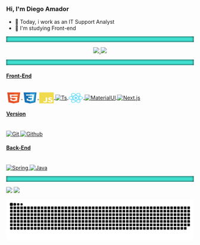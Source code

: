 ### Hi, I'm Diego Amador

- 🔭 Today, i work as an IT Support Analyst
- 🌱 I'm studying Front-end
<hr style="height:15px; border:0; background:#40e0d0; box-shadow:0px 0px 5px #000000 inset;"/>
<div align="center">
  <a href="https://github.com/D13GO91">
  <img height="150em" src="https://github-readme-stats.vercel.app/api?username=D13GO91&show_icons=true&theme=dark&include_all_commits=true&count_private=true"/>
  <img height="150em" src="https://github-readme-stats.vercel.app/api/top-langs/?username=D13GO91&layout=compact&langs_count=7&theme=dark"/>
</div>
<hr style="height:15px; border:0; background:#40e0d0; box-shadow:0px 0px 5px #000000 inset;"/>
  <h4>Front-End</h4>
<div style="display: inline_block"><br>
  <img align="center" alt="HTML" height="30" width="40" src="https://raw.githubusercontent.com/devicons/devicon/master/icons/html5/html5-original.svg">
  <img align="center" alt="CSS" height="30" width="40" src="https://raw.githubusercontent.com/devicons/devicon/master/icons/css3/css3-original.svg">
  <img align="center" alt="Js" height="30" width="40" src="https://raw.githubusercontent.com/devicons/devicon/master/icons/javascript/javascript-plain.svg">
  <img align="center" alt="Ts" height="30" width="40" src="https://cdn.jsdelivr.net/gh/devicons/devicon/icons/typescript/typescript-original.svg">
  <img align="center" alt="React" height="30" width="40" src="https://raw.githubusercontent.com/devicons/devicon/master/icons/react/react-original.svg">
  <img align="center" alt="MaterialUI" height="30" width="40" src="https://cdn.jsdelivr.net/gh/devicons/devicon/icons/materialui/materialui-original.svg">
  <img align="center" alt="Next.js" height="30" width="40" src="https://cdn.jsdelivr.net/gh/devicons/devicon/icons/nextjs/nextjs-original-wordmark.svg">
</div> 
  <h4>Version</h4> 
<div style="display: inline_block"><br>
  <img align="center" alt="Git" height="30" width="40" src="https://cdn.jsdelivr.net/gh/devicons/devicon/icons/git/git-original.svg">
  <img align="center" alt="Github" height="30" width="40" src="https://cdn.jsdelivr.net/gh/devicons/devicon/icons/github/github-original.svg">
</div>
  <h4>Back-End</h4>
<div style="display: inline_block"><br>
  <img align="center" alt="Spring" height="30" width="40" src="https://cdn.jsdelivr.net/gh/devicons/devicon/icons/spring/spring-original-wordmark.svg">
  <img align="center" alt="Java" height="30" width="40" src="https://cdn.jsdelivr.net/gh/devicons/devicon/icons/java/java-original.svg">
</div>
  
  
<hr style="height:15px; border:0; background:#40e0d0; box-shadow:0px 0px 5px #000000 inset;"/>  
  
<div>
    <a href="https://www.linkedin.com/in/diego-amador-2305/" target="_blank"><img src="https://img.shields.io/badge/-LinkedIn-%230077B5?style=for-the-badge&logo=linkedin&logoColor=white" target="_blank"></a>
  <a href = "mailto:diego.sbo.d1@gmail.com"><img src="https://img.shields.io/badge/-Gmail-%23333?style=for-the-badge&logo=gmail&logoColor=white" target="_blank"></a>
</div>
  
  ![Snake animation](https://github.com/D13GO91/D13GO91/blob/output/github-contribution-grid-snake.svg)
  
